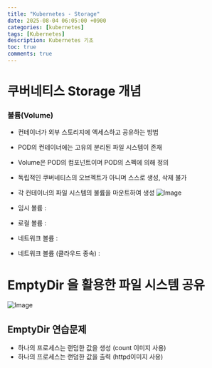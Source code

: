 ```yaml
---
title: "Kubernetes - Storage"
date: 2025-08-04 06:05:00 +0900
categories: [kubernetes]
tags: [Kubernetes]
description: Kubernetes 기초
toc: true
comments: true
---
```


# 쿠버네티스 Storage 개념

### 불륨(Volume)

- 컨테이너가 외부 스토리지에 엑세스하고 공유하는 방법
- POD의 컨테이너에는 고유의 분리된 파일 시스템이 존재
- Volume은 POD의 컴포넌트이며 POD의 스펙에 의해 정의
- 독립적인 쿠버네티스의 오브젝트가 아니며 스스로 생성, 삭제 불가
- 각 컨테이너의 파일 시스템의 불륨을 마운트하여 생성
![Image](https://prod-files-secure.s3.us-west-2.amazonaws.com/e6db513d-ec54-40ff-aa74-2487b0bcfe15/d08779ff-3c8c-4b96-8118-7844ca4a7e40/Untitled.png?X-Amz-Algorithm=AWS4-HMAC-SHA256&X-Amz-Content-Sha256=UNSIGNED-PAYLOAD&X-Amz-Credential=ASIAZI2LB4662IP7I3ZV%2F20250804%2Fus-west-2%2Fs3%2Faws4_request&X-Amz-Date=20250804T063303Z&X-Amz-Expires=3600&X-Amz-Security-Token=IQoJb3JpZ2luX2VjEAYaCXVzLXdlc3QtMiJHMEUCIQDHHNYIIbJa618QoXXCKskCCwJy%2ByXdxEh5utzR4Azd%2BAIgasBwl5yAEen5NS9p1%2FSNB1cjgudP4SNtGo9yeSKRQIwq%2FwMIPxAAGgw2Mzc0MjMxODM4MDUiDPsboIAr3g0WMxyc3yrcA%2FsC2%2F6QLJG4wnuVYr%2FmvXtYy%2FbRansG%2B%2BRvpq9pVNqpDviBhinhc7NCknzDQWe%2BPJKaHJUv1WnpyeLdFSvlNcILCaCZi%2BEWdGk7UUSzAfo28i2R%2Bu66MMbROQu81AMQAhmE5YeUjW4zQrNifh9Hl1joG6ip36UFWpNJ%2BZYC3qN0Yc0lnmiEjppK3w8t3Cdwe%2B%2FQX4tiXMx5QTUivyQDGZc6x%2FGTQt8W%2F1LiG8M9bBArOW%2F%2FT6rzYpmi4fS9wzc6i0uafBeR5yFAvA9YPXnxH1xt3Fm%2F9WZf2dRUQpl7HJAqh4OoNHqp2ANTJvSitQK%2BFx5KkmRYFHa%2BS8O0iG3%2FY5inI14kvX6sdjn%2BNKtpcfiuPTY9qcgarTNEhKnOlJkO4plHrsxDHkXqunicIeWedpKT3bIcAqofau1RHCD9XzYY4LQifIigagLB0Jh4JZKSs9Tc9QATWqolMpDfNZmIebRYjMpk6nqD5JbIr5jBXhbJeYG2LY%2BdHzr%2Bs1YhkJ9eE7iG50TxUAXv348iVZtJl5XepEQphgmAGub1sZY%2BqvAZbdq3t2%2ByU35s6iaRqrfJZkPHNNmAG9e3FhNnwMPlXrMza76ZALK5pgUHxTk6fu5elTd963n%2B79bTSL19MOSNwcQGOqUBXUiFfeNYbhv86p7ahPBKOJAhsgx4VLUS8K8g0TQvcbVA3UngeTnbn9T0bg2Rsw0c0N45%2BZwEvWl3a0LZ3%2BUv7dPQk9QEValzA4l9G5bTNBOeE9DjKgpa16%2Fiqd4f44Pb2BrTzJNEJ3eHO7DeFf6iVe%2FCIh92mfJstjpSWlJQX4Tr44TShiD%2FNXexDPUq3wDj5iwgktgt5sRf87546SpN1HSvWjB1&X-Amz-Signature=058f1aff169316ec9f46d893099c427f211abd538e5aebda3d600cf676692a8c&X-Amz-SignedHeaders=host&x-amz-checksum-mode=ENABLED&x-id=GetObject)

- 임시 볼륨 : 
- 로컬 볼륨 :
- 네트워크 볼륨 :
- 네트워크 볼륨 (클라우드 종속) :
# EmptyDir 을 활용한 파일 시스템 공유

![Image](https://prod-files-secure.s3.us-west-2.amazonaws.com/e6db513d-ec54-40ff-aa74-2487b0bcfe15/0fd040f0-b611-4ac4-887d-76487068320b/Untitled.png?X-Amz-Algorithm=AWS4-HMAC-SHA256&X-Amz-Content-Sha256=UNSIGNED-PAYLOAD&X-Amz-Credential=ASIAZI2LB4662IP7I3ZV%2F20250804%2Fus-west-2%2Fs3%2Faws4_request&X-Amz-Date=20250804T063303Z&X-Amz-Expires=3600&X-Amz-Security-Token=IQoJb3JpZ2luX2VjEAYaCXVzLXdlc3QtMiJHMEUCIQDHHNYIIbJa618QoXXCKskCCwJy%2ByXdxEh5utzR4Azd%2BAIgasBwl5yAEen5NS9p1%2FSNB1cjgudP4SNtGo9yeSKRQIwq%2FwMIPxAAGgw2Mzc0MjMxODM4MDUiDPsboIAr3g0WMxyc3yrcA%2FsC2%2F6QLJG4wnuVYr%2FmvXtYy%2FbRansG%2B%2BRvpq9pVNqpDviBhinhc7NCknzDQWe%2BPJKaHJUv1WnpyeLdFSvlNcILCaCZi%2BEWdGk7UUSzAfo28i2R%2Bu66MMbROQu81AMQAhmE5YeUjW4zQrNifh9Hl1joG6ip36UFWpNJ%2BZYC3qN0Yc0lnmiEjppK3w8t3Cdwe%2B%2FQX4tiXMx5QTUivyQDGZc6x%2FGTQt8W%2F1LiG8M9bBArOW%2F%2FT6rzYpmi4fS9wzc6i0uafBeR5yFAvA9YPXnxH1xt3Fm%2F9WZf2dRUQpl7HJAqh4OoNHqp2ANTJvSitQK%2BFx5KkmRYFHa%2BS8O0iG3%2FY5inI14kvX6sdjn%2BNKtpcfiuPTY9qcgarTNEhKnOlJkO4plHrsxDHkXqunicIeWedpKT3bIcAqofau1RHCD9XzYY4LQifIigagLB0Jh4JZKSs9Tc9QATWqolMpDfNZmIebRYjMpk6nqD5JbIr5jBXhbJeYG2LY%2BdHzr%2Bs1YhkJ9eE7iG50TxUAXv348iVZtJl5XepEQphgmAGub1sZY%2BqvAZbdq3t2%2ByU35s6iaRqrfJZkPHNNmAG9e3FhNnwMPlXrMza76ZALK5pgUHxTk6fu5elTd963n%2B79bTSL19MOSNwcQGOqUBXUiFfeNYbhv86p7ahPBKOJAhsgx4VLUS8K8g0TQvcbVA3UngeTnbn9T0bg2Rsw0c0N45%2BZwEvWl3a0LZ3%2BUv7dPQk9QEValzA4l9G5bTNBOeE9DjKgpa16%2Fiqd4f44Pb2BrTzJNEJ3eHO7DeFf6iVe%2FCIh92mfJstjpSWlJQX4Tr44TShiD%2FNXexDPUq3wDj5iwgktgt5sRf87546SpN1HSvWjB1&X-Amz-Signature=d8ab3b7fffeeb8302087c267c4df3f25f700f623b25124c10e08ec502c4e4475&X-Amz-SignedHeaders=host&x-amz-checksum-mode=ENABLED&x-id=GetObject)

## EmptyDir 연습문제

- 하나의 프로세스는 랜덤한 값을 생성 (count 이미지 사용)
- 하나의 프로세스는 랜덤한 값을 출력 (httpd이미지 사용)

